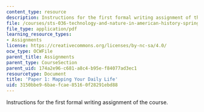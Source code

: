 ```yaml
---
content_type: resource
description: Instructions for the first formal writing assignment of the course.
file: /courses/sts-036-technology-and-nature-in-american-history-spring-2008/3150bbe96baefcae85160f28291ebd88_paper1.pdf
file_type: application/pdf
learning_resource_types:
- Assignments
license: https://creativecommons.org/licenses/by-nc-sa/4.0/
ocw_type: OCWFile
parent_title: Assignments
parent_type: CourseSection
parent_uid: 174a2e96-c681-a8c4-b95e-f84077ad3ec1
resourcetype: Document
title: 'Paper 1: Mapping Your Daily Life'
uid: 3150bbe9-6bae-fcae-8516-0f28291ebd88
---
```

Instructions for the first formal writing assignment of the course.